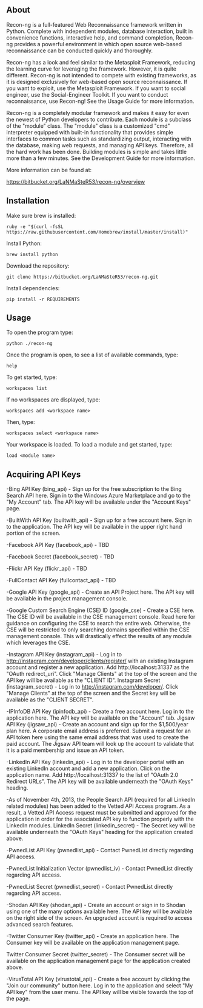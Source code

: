 About
----

Recon-ng is a full-featured Web Reconnaissance framework written in Python. Complete with independent modules, database interaction, built in convenience functions, interactive help, and command completion, Recon-ng provides a powerful environment in which open source web-based reconnaissance can be conducted quickly and thoroughly.

Recon-ng has a look and feel similar to the Metasploit Framework, reducing the learning curve for leveraging the framework. However, it is quite different. Recon-ng is not intended to compete with existing frameworks, as it is designed exclusively for web-based open source reconnaissance. If you want to exploit, use the Metasploit Framework. If you want to social engineer, use the Social-Engineer Toolkit. If you want to conduct reconnaissance, use Recon-ng! See the Usage Guide for more information.

Recon-ng is a completely modular framework and makes it easy for even the newest of Python developers to contribute. Each module is a subclass of the "module" class. The "module" class is a customized "cmd" interpreter equipped with built-in functionality that provides simple interfaces to common tasks such as standardizing output, interacting with the database, making web requests, and managing API keys. Therefore, all the hard work has been done. Building modules is simple and takes little more than a few minutes. See the Development Guide for more information.

More information can be found at:

https://bitbucket.org/LaNMaSteR53/recon-ng/overview

Installation
----

Make sure brew is installed:

	ruby -e "$(curl -fsSL https://raw.githubusercontent.com/Homebrew/install/master/install)"

Install Python:

	brew install python

Download the repository:

	git clone https://bitbucket.org/LaNMaSteR53/recon-ng.git

Install dependencies:

	pip install -r REQUIREMENTS

Usage
----

To open the program type:

    python ./recon-ng 

Once the program is open, to see a list of available commands, type:

    help

To get started, type:

	workspaces list

If no workspaces are displayed, type:

	workspaces add <workspace name>

Then, type:

	workspaces select <workspace name>

Your workspace is loaded. To load a module and get started, type:

	load <module name>

Acquiring API Keys
----

-Bing API Key (bing_api) - Sign up for the free subscription to the Bing Search API here. Sign in to the Windows Azure Marketplace and go to the "My Account" tab. The API key will be available under the "Account Keys" page.

-BuiltWith API Key (builtwith_api) - Sign up for a free account here. Sign in to the application. The API key will be available in the upper right hand portion of the screen.

-Facebook API Key (facebook_api) - TBD

-Facebook Secret (facebook_secret) - TBD

-Flickr API Key (flickr_api) - TBD

-FullContact API Key (fullcontact_api) - TBD

-Google API Key (google_api) - Create an API Project here. The API key will be available in the project management console.

-Google Custom Search Engine (CSE) ID (google_cse) - Create a CSE here. The CSE ID will be available in the CSE management console. Read here for guidance on configuring the CSE to search the entire web. Otherwise, the CSE will be restricted to only searching domains specified within the CSE management console. This will drastically effect the results of any module which leverages the CSE.

-Instagram API Key (instagram_api) - Log in to http://instagram.com/developer/clients/register/ with an existing Instagram account and register a new application. Add http://localhost:31337 as the "OAuth redirect_uri". Click "Manage Clients" at the top of the screen and the API key will be available as the "CLIENT ID".
Instagram Secret (instagram_secret) - Log in to http://instagram.com/developer/. Click "Manage Clients" at the top of the screen and the Secret key will be available as the "CLIENT SECRET".

-IPInfoDB API Key (ipinfodb_api) - Create a free account here. Log in to the application here. The API key will be available on the "Account" tab.
Jigsaw API Key (jigsaw_api) - Create an account and sign up for the $1,500/year plan here. A corporate email address is preferred. Submit a request for an API token here using the same email address that was used to create the paid account. The Jigsaw API team will look up the account to validate that it is a paid membership and issue an API token.

-LinkedIn API Key (linkedin_api) - Log in to the developer portal with an existing LinkedIn account and add a new application. Click on the application name. Add http://localhost:31337 to the list of "OAuth 2.0 Redirect URLs". The API key will be available underneath the "OAuth Keys" heading.

-As of November 4th, 2013, the People Search API (required for all LinkedIn related modules) has been added to the Vetted API Access program. As a result, a Vetted API Access request must be submitted and approved for the application in order for the associated API key to function properly with the LinkedIn modules.
LinkedIn Secret (linkedin_secret) - The Secret key will be available underneath the "OAuth Keys" heading for the application created above.

-PwnedList API Key (pwnedlist_api) - Contact PwnedList directly regarding API access.

-PwnedList Initialization Vector (pwnedlist_iv) - Contact PwnedList directly regarding API access.

-PwnedList Secret (pwnedlist_secret) - Contact PwnedList directly regarding API access.

-Shodan API Key (shodan_api) - Create an account or sign in to Shodan using one of the many options available here. The API key will be available on the right side of the screen. An upgraded account is required to access advanced search features.

-Twitter Consumer Key (twitter_api) - Create an application here. The Consumer key will be available on the application management page.

Twitter Consumer Secret (twitter_secret) - The Consumer secret will be available on the application management page for the application created above.

-VirusTotal API Key (virustotal_api) - Create a free account by clicking the "Join our community" button here. Log in to the application and select "My API key" from the user menu. The API key will be visible towards the top of the page.




